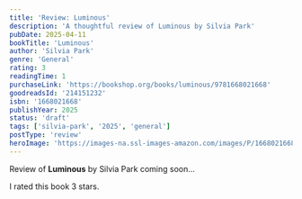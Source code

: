 ```yaml
---
title: 'Review: Luminous'
description: 'A thoughtful review of Luminous by Silvia Park'
pubDate: 2025-04-11
bookTitle: 'Luminous'
author: 'Silvia Park'
genre: 'General'
rating: 3
readingTime: 1
purchaseLink: 'https://bookshop.org/books/luminous/9781668021668'
goodreadsId: '214151232'
isbn: '1668021668'
publishYear: 2025
status: 'draft'
tags: ['silvia-park', '2025', 'general']
postType: 'review'
heroImage: 'https://images-na.ssl-images-amazon.com/images/P/1668021668.01.L.jpg'
---
```


Review of **Luminous** by Silvia Park coming soon...

I rated this book 3 stars.